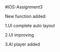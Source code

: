 #IOS-Assignment3

New function added: 

1.UI complete auto layout
                    
2.UI improving
                    
3.AI player added
